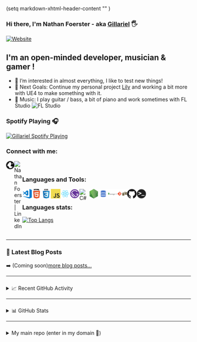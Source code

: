 (setq markdown-xhtml-header-content
      "<style type='text/css'>
        img { cursor: default; }
      </style>"
)

### Hi there, I'm Nathan Foerster - aka [Gillariel][website] 🖐️

[![Website](https://img.shields.io/website?label=codeSTACKr.com&style=for-the-badge&url=https%3A%2F%2Fcodestackr.com)][website]

## I'm an open-minded developer, musician & gamer !
- 🌱 I’m interested in almost everything, I like to test new things!
- 🥅 Next Goals: Continue my personal project [Lily](https://github.com/Gillariel/Lily) and working a bit more with UE4 to make something with it.
- 🎸 Music: I play guitar / bass, a bit of piano and work sometimes with FL Studio <img alt="FL Studio" width="32px" src="https://www.thedawstudio.com/wp-content/uploads/2016/08/FL-Studio-Icon-600x800-560x420.png" />


### Spotify Playing 🎧

[<img src="https://now-playing-gillariel.vercel.app/api/spotify-playing" alt="Gillariel Spotify Playing" width="350" />](https://open.spotify.com/user/gillariel?si=uPGBmr_RSgusgLZEb8DGRg)



### Connect with me:

[<img align="left" alt="Gillariel.com" width="22px" src="https://raw.githubusercontent.com/iconic/open-iconic/master/svg/globe.svg" />][website]
<!-- [<img align="left" alt="codeSTACKr | YouTube" width="22px" src="https://cdn.jsdelivr.net/npm/simple-icons@v3/icons/youtube.svg" />][youtube]
[<img align="left" alt="codeSTACKr | Twitter" width="22px" src="https://cdn.jsdelivr.net/npm/simple-icons@v3/icons/twitter.svg" />][twitter] -->
[<img align="left" alt="Nathan Foerster | LinkedIn" width="22px" src="https://cdn.jsdelivr.net/npm/simple-icons@v3/icons/linkedin.svg" />][linkedin]
<!-- [<img align="left" alt="codeSTACKr | Instagram" width="22px" src="https://cdn.jsdelivr.net/npm/simple-icons@v3/icons/instagram.svg" />][instagram] -->

<br />

### Languages and Tools:

<img align="left" alt="Visual Studio Code" width="26px" src="https://raw.githubusercontent.com/github/explore/80688e429a7d4ef2fca1e82350fe8e3517d3494d/topics/visual-studio-code/visual-studio-code.png" />
<img align="left" alt="HTML5" width="26px" src="https://raw.githubusercontent.com/github/explore/80688e429a7d4ef2fca1e82350fe8e3517d3494d/topics/html/html.png" />
<img align="left" alt="CSS3" width="26px" src="https://raw.githubusercontent.com/github/explore/80688e429a7d4ef2fca1e82350fe8e3517d3494d/topics/css/css.png" />
<img align="left" alt="JavaScript" width="26px" src="https://raw.githubusercontent.com/github/explore/80688e429a7d4ef2fca1e82350fe8e3517d3494d/topics/javascript/javascript.png" />
<img align="left" alt="React" width="26px" src="https://raw.githubusercontent.com/github/explore/80688e429a7d4ef2fca1e82350fe8e3517d3494d/topics/react/react.png" />
<img align="left" alt="Gatsby" width="26px" src="https://raw.githubusercontent.com/github/explore/e94815998e4e0713912fed477a1f346ec04c3da2/topics/gatsby/gatsby.png" />
<img align="left" alt="C#" width="26px" src="https://upload.wikimedia.org/wikipedia/commons/thumb/7/7a/C_Sharp_logo.svg/932px-C_Sharp_logo.svg.png" />
<img align="left" alt="Node.js" width="26px" src="https://raw.githubusercontent.com/github/explore/80688e429a7d4ef2fca1e82350fe8e3517d3494d/topics/nodejs/nodejs.png" />
<img align="left" alt="SQL" width="26px" src="https://raw.githubusercontent.com/github/explore/80688e429a7d4ef2fca1e82350fe8e3517d3494d/topics/sql/sql.png" />
<img align="left" alt="MongoDB" width="26px" src="https://raw.githubusercontent.com/github/explore/80688e429a7d4ef2fca1e82350fe8e3517d3494d/topics/mongodb/mongodb.png" />
<img align="left" alt="Git" width="26px" src="https://raw.githubusercontent.com/github/explore/80688e429a7d4ef2fca1e82350fe8e3517d3494d/topics/git/git.png" />
<img align="left" alt="GitHub" width="26px" src="https://raw.githubusercontent.com/github/explore/78df643247d429f6cc873026c0622819ad797942/topics/github/github.png" />
<img align="left" alt="Bash" width="26px" src="https://raw.githubusercontent.com/github/explore/80688e429a7d4ef2fca1e82350fe8e3517d3494d/topics/terminal/terminal.png" />

<br />

### Languages stats:

[![Top Langs](https://github-readme-stats.gillariel.vercel.app/api/top-langs/?username=Gillariel&layout=compact&theme=dracula)](Stats)

<br />

---

<!-- ### 📺 Latest YouTube Videos-->

<!-- YOUTUBE:START -->
<!-- YOUTUBE:END -->

<!-- ➡️ [more videos...](https://youtube.com/codestackr)-->

<!-- --- -->

### 📕 Latest Blog Posts

<!-- BLOG-POST-LIST:START -->
<!-- BLOG-POST-LIST:END -->

➡️ (Coming soon)[more blog posts...](https://gillariel.com/blogs)

---
###
<details>
  <summary>📈 Recent GitHub Activity</summary>
  <!--START_SECTION:activity-->

1. ❗️ Opened issue [#1](https://github.com/Gillariel/html-generator/issues/1) in [Gillariel/html-generator](https://github.com/Gillariel/html-generator)
2. ❗️ Closed issue [#880](https://github.com/DeepLabCut/DeepLabCut/issues/880) in [DeepLabCut/DeepLabCut](https://github.com/DeepLabCut/DeepLabCut)
3. 🗣 Commented on [#880](https://github.com/DeepLabCut/DeepLabCut/issues/880) in [DeepLabCut/DeepLabCut](https://github.com/DeepLabCut/DeepLabCut)
4. ❗️ Opened issue [#880](https://github.com/DeepLabCut/DeepLabCut/issues/880) in [DeepLabCut/DeepLabCut](https://github.com/DeepLabCut/DeepLabCut)
  
  <!--END_SECTION:activity-->
</details>

---
###
<details>
  <summary>📊 GitHub Stats</summary>
  <img align="left" alt="Gillariel GitHub Stats" src="https://github-readme-stats.gillariel.vercel.app/api?username=Gillariel&show_icons=true&hide_border=true&theme=dracula" />
</details>

---
###
<details>
  <summary>My main repo (enter in my domain 🏰)</summary>

  [![ReadMe Card](https://github-readme-stats.vercel.app/api/pin/?username=Gillariel&repo=Lily&theme=dracula)](https://github.com/Gillariel/Lily)

</details>


[website]: https://gillariel.com
[linkedin]: https://www.linkedin.com/in/nathan-foerster